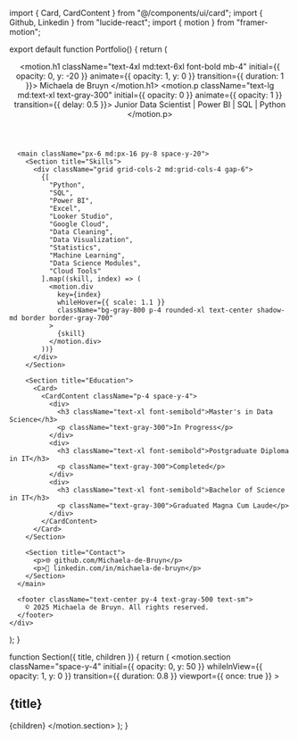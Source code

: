 import { Card, CardContent } from "@/components/ui/card";
import { Github, Linkedin } from "lucide-react";
import { motion } from "framer-motion";

export default function Portfolio() {
  return (
    <div className="min-h-screen bg-gradient-to-br from-gray-900 via-black to-gray-800 text-white font-sans">
      <header className="p-8 text-center">
        <motion.h1 
          className="text-4xl md:text-6xl font-bold mb-4"
          initial={{ opacity: 0, y: -20 }} 
          animate={{ opacity: 1, y: 0 }} 
          transition={{ duration: 1 }}>
          Michaela de Bruyn
        </motion.h1>
        <motion.p 
          className="text-lg md:text-xl text-gray-300"
          initial={{ opacity: 0 }} 
          animate={{ opacity: 1 }} 
          transition={{ delay: 0.5 }}>
          Junior Data Scientist | Power BI | SQL | Python
        </motion.p>
        <div className="mt-4 flex justify-center gap-6">
          <a href="https://github.com/Michaela-de-Bruyn" target="_blank" rel="noopener noreferrer"><Github /></a>
          <a href="https://linkedin.com/in/michaela-de-bruyn" target="_blank" rel="noopener noreferrer"><Linkedin /></a>
        </div>
      </header>

      <main className="px-6 md:px-16 py-8 space-y-20">
        <Section title="Skills">
          <div className="grid grid-cols-2 md:grid-cols-4 gap-6">
            {[
              "Python",
              "SQL",
              "Power BI",
              "Excel",
              "Looker Studio",
              "Google Cloud",
              "Data Cleaning",
              "Data Visualization",
              "Statistics",
              "Machine Learning",
              "Data Science Modules",
              "Cloud Tools"
            ].map((skill, index) => (
              <motion.div
                key={index}
                whileHover={{ scale: 1.1 }}
                className="bg-gray-800 p-4 rounded-xl text-center shadow-md border border-gray-700"
              >
                {skill}
              </motion.div>
            ))}
          </div>
        </Section>

        <Section title="Education">
          <Card>
            <CardContent className="p-4 space-y-4">
              <div>
                <h3 className="text-xl font-semibold">Master's in Data Science</h3>
                <p className="text-gray-300">In Progress</p>
              </div>
              <div>
                <h3 className="text-xl font-semibold">Postgraduate Diploma in IT</h3>
                <p className="text-gray-300">Completed</p>
              </div>
              <div>
                <h3 className="text-xl font-semibold">Bachelor of Science in IT</h3>
                <p className="text-gray-300">Graduated Magna Cum Laude</p>
              </div>
            </CardContent>
          </Card>
        </Section>

        <Section title="Contact">
          <p>🌐 github.com/Michaela-de-Bruyn</p>
          <p>🔗 linkedin.com/in/michaela-de-bruyn</p>
        </Section>
      </main>

      <footer className="text-center py-4 text-gray-500 text-sm">
        © 2025 Michaela de Bruyn. All rights reserved.
      </footer>
    </div>
  );
}

function Section({ title, children }) {
  return (
    <motion.section
      className="space-y-4"
      initial={{ opacity: 0, y: 50 }}
      whileInView={{ opacity: 1, y: 0 }}
      transition={{ duration: 0.8 }}
      viewport={{ once: true }}
    >
      <h2 className="text-2xl md:text-3xl font-semibold border-b border-gray-600 pb-2">
        {title}
      </h2>
      {children}
    </motion.section>
  );
}
